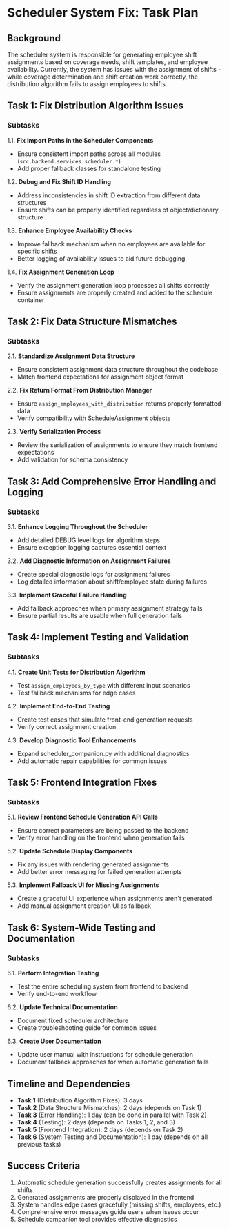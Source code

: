 # Scheduler System Fix: Task Plan

## Background

The scheduler system is responsible for generating employee shift assignments based on coverage needs, shift templates, and employee availability. Currently, the system has issues with the assignment of shifts - while coverage determination and shift creation work correctly, the distribution algorithm fails to assign employees to shifts.

## Task 1: Fix Distribution Algorithm Issues

### Subtasks

1.1. **Fix Import Paths in the Scheduler Components**
   - Ensure consistent import paths across all modules (`src.backend.services.scheduler.*`)
   - Add proper fallback classes for standalone testing

1.2. **Debug and Fix Shift ID Handling**
   - Address inconsistencies in shift ID extraction from different data structures
   - Ensure shifts can be properly identified regardless of object/dictionary structure

1.3. **Enhance Employee Availability Checks**
   - Improve fallback mechanism when no employees are available for specific shifts
   - Better logging of availability issues to aid future debugging

1.4. **Fix Assignment Generation Loop**
   - Verify the assignment generation loop processes all shifts correctly
   - Ensure assignments are properly created and added to the schedule container

## Task 2: Fix Data Structure Mismatches

### Subtasks

2.1. **Standardize Assignment Data Structure**
   - Ensure consistent assignment data structure throughout the codebase
   - Match frontend expectations for assignment object format

2.2. **Fix Return Format From Distribution Manager**
   - Ensure `assign_employees_with_distribution` returns properly formatted data
   - Verify compatibility with ScheduleAssignment objects

2.3. **Verify Serialization Process**
   - Review the serialization of assignments to ensure they match frontend expectations
   - Add validation for schema consistency

## Task 3: Add Comprehensive Error Handling and Logging

### Subtasks

3.1. **Enhance Logging Throughout the Scheduler**
   - Add detailed DEBUG level logs for algorithm steps
   - Ensure exception logging captures essential context

3.2. **Add Diagnostic Information on Assignment Failures**
   - Create special diagnostic logs for assignment failures
   - Log detailed information about shift/employee state during failures

3.3. **Implement Graceful Failure Handling**
   - Add fallback approaches when primary assignment strategy fails
   - Ensure partial results are usable when full generation fails

## Task 4: Implement Testing and Validation

### Subtasks

4.1. **Create Unit Tests for Distribution Algorithm**
   - Test `assign_employees_by_type` with different input scenarios
   - Test fallback mechanisms for edge cases

4.2. **Implement End-to-End Testing**
   - Create test cases that simulate front-end generation requests
   - Verify correct assignment creation

4.3. **Develop Diagnostic Tool Enhancements**
   - Expand scheduler_companion.py with additional diagnostics
   - Add automatic repair capabilities for common issues

## Task 5: Frontend Integration Fixes

### Subtasks

5.1. **Review Frontend Schedule Generation API Calls**
   - Ensure correct parameters are being passed to the backend
   - Verify error handling on the frontend when generation fails

5.2. **Update Schedule Display Components**
   - Fix any issues with rendering generated assignments
   - Add better error messaging for failed generation attempts

5.3. **Implement Fallback UI for Missing Assignments**
   - Create a graceful UI experience when assignments aren't generated
   - Add manual assignment creation UI as fallback

## Task 6: System-Wide Testing and Documentation

### Subtasks

6.1. **Perform Integration Testing**
   - Test the entire scheduling system from frontend to backend
   - Verify end-to-end workflow

6.2. **Update Technical Documentation**
   - Document fixed scheduler architecture
   - Create troubleshooting guide for common issues

6.3. **Create User Documentation**
   - Update user manual with instructions for schedule generation
   - Document fallback approaches for when automatic generation fails

## Timeline and Dependencies

- **Task 1** (Distribution Algorithm Fixes): 3 days
- **Task 2** (Data Structure Mismatches): 2 days (depends on Task 1)
- **Task 3** (Error Handling): 1 day (can be done in parallel with Task 2)
- **Task 4** (Testing): 2 days (depends on Tasks 1, 2, and 3)
- **Task 5** (Frontend Integration): 2 days (depends on Task 2)
- **Task 6** (System Testing and Documentation): 1 day (depends on all previous tasks)

## Success Criteria

1. Automatic schedule generation successfully creates assignments for all shifts
2. Generated assignments are properly displayed in the frontend
3. System handles edge cases gracefully (missing shifts, employees, etc.)
4. Comprehensive error messages guide users when issues occur
5. Schedule companion tool provides effective diagnostics 
